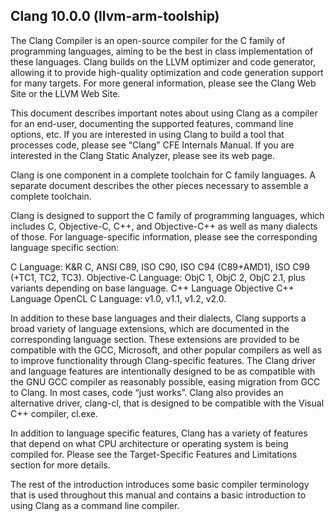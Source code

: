 ## Clang 10.0.0 (llvm-arm-toolship)
   The Clang Compiler is an open-source compiler for the C family of programming languages, aiming to be the best in class implementation of these languages. Clang builds on the LLVM optimizer and code generator, allowing it to provide high-quality optimization and code generation support for many targets. For more general information, please see the Clang Web Site or the LLVM Web Site.

   This document describes important notes about using Clang as a compiler for an end-user, documenting the supported features, command line options, etc. If you are interested in using Clang to build a tool that processes code, please see “Clang” CFE Internals Manual. If you are interested in the Clang Static Analyzer, please see its web page.

   Clang is one component in a complete toolchain for C family languages. A separate document describes the other pieces necessary to assemble a complete toolchain.

   Clang is designed to support the C family of programming languages, which includes C, Objective-C, C++, and Objective-C++ as well as many dialects of those. For language-specific information, please see the corresponding language specific section:

C Language: K&R C, ANSI C89, ISO C90, ISO C94 (C89+AMD1), ISO C99 (+TC1, TC2, TC3).
Objective-C Language: ObjC 1, ObjC 2, ObjC 2.1, plus variants depending on base language.
C++ Language
Objective C++ Language
OpenCL C Language: v1.0, v1.1, v1.2, v2.0.

   In addition to these base languages and their dialects, Clang supports a broad variety of language extensions, which are documented in the corresponding language section. These extensions are provided to be compatible with the GCC, Microsoft, and other popular compilers as well as to improve functionality through Clang-specific features. The Clang driver and language features are intentionally designed to be as compatible with the GNU GCC compiler as reasonably possible, easing migration from GCC to Clang. In most cases, code “just works”. Clang also provides an alternative driver, clang-cl, that is designed to be compatible with the Visual C++ compiler, cl.exe.

In addition to language specific features, Clang has a variety of features that depend on what CPU architecture or operating system is being compiled for. Please see the Target-Specific Features and Limitations section for more details.

The rest of the introduction introduces some basic compiler terminology that is used throughout this manual and contains a basic introduction to using Clang as a command line compiler.
